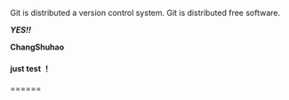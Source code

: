 Git is distributed a version control system.
Git is distributed free software.

***YES!!***

**ChangShuhao**
#### just test ！
======